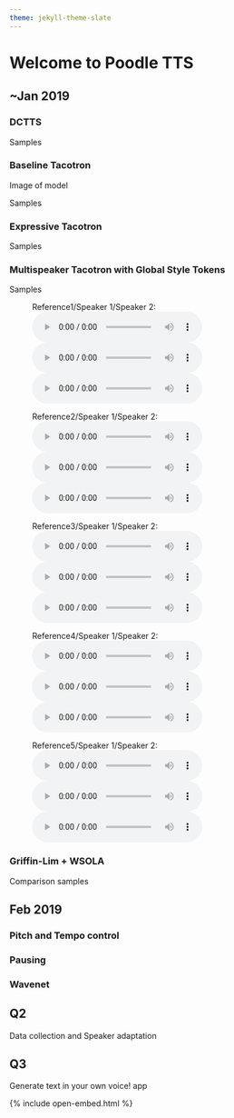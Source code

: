 ```yaml
---
theme: jekyll-theme-slate
---
```



# Welcome to Poodle TTS

## ~Jan 2019

### DCTTS

Samples

### Baseline Tacotron

Image of model

Samples

### Expressive Tacotron

Samples

### Multispeaker Tacotron with Global Style Tokens

Samples

<figure>
  <figcaption>Reference1/Speaker 1/Speaker 2:</figcaption>
  <audio controls><source src="audio/GST+Multispeaker/neutral/neutral.wav" type="audio/wav">Your browser does not support the audio element.</audio>
  <audio controls><source src="audio/GST+Multispeaker/neutral/speaker5+neutral.wav" type="audio/wav">Your browser does not support the audio element.</audio>
  <audio controls><source src="audio/GST+Multispeaker/neutral/speaker30+neutral.wav" type="audio/wav">Your browser does not support the audio element.</audio>
</figure>

<figure>
  <figcaption>Reference2/Speaker 1/Speaker 2:</figcaption>
  <audio controls><source src="audio/GST+Multispeaker/sad/sad.wav" type="audio/wav">Your browser does not support the audio element.</audio>
  <audio controls><source src="audio/GST+Multispeaker/sad/speaker23+sad.wav" type="audio/wav">Your browser does not support the audio element.</audio>
  <audio controls><source src="audio/GST+Multispeaker/sad/speaker7+sad.wav" type="audio/wav">Your browser does not support the audio element.</audio>
</figure>

<figure>
  <figcaption>Reference3/Speaker 1/Speaker 2:</figcaption>
  <audio controls><source src="audio/GST+Multispeaker/sadder/sadder.wav" type="audio/wav">Your browser does not support the audio element.</audio>
  <audio controls><source src="audio/GST+Multispeaker/sadder/speaker11+sadder.wav" type="audio/wav">Your browser does not support the audio element.</audio>
  <audio controls><source src="audio/GST+Multispeaker/sadder/speaker27+sadder.wav" type="audio/wav">Your browser does not support the audio element.</audio>
</figure>

<figure>
  <figcaption>Reference4/Speaker 1/Speaker 2:</figcaption>
  <audio controls><source src="audio/GST+Multispeaker/scared/scared.wav" type="audio/wav">Your browser does not support the audio element.</audio>
  <audio controls><source src="audio/GST+Multispeaker/scared/speaker15+scared.wav" type="audio/wav">Your browser does not support the audio element.</audio>
  <audio controls><source src="audio/GST+Multispeaker/scared/speaker13+scared.wav" type="audio/wav">Your browser does not support the audio element.</audio>
</figure>

<figure>
  <figcaption>Reference5/Speaker 1/Speaker 2:</figcaption>
  <audio controls><source src="audio/GST+Multispeaker/animated/animated.wav" type="audio/wav">Your browser does not support the audio element.</audio>
  <audio controls><source src="audio/GST+Multispeaker/animated/speaker19+animated.wav" type="audio/wav">Your browser does not support the audio element.</audio>
  <audio controls><source src="audio/GST+Multispeaker/animated/speaker1+animated.wav" type="audio/wav">Your browser does not support the audio element.</audio>
</figure>

### Griffin-Lim + WSOLA

Comparison samples

## Feb 2019

### Pitch and Tempo control

### Pausing

### Wavenet

## Q2

Data collection and Speaker adaptation

## Q3

Generate text in your own voice! app

<script src="/js/jquery.min.js"></script>
{% include open-embed.html %}

